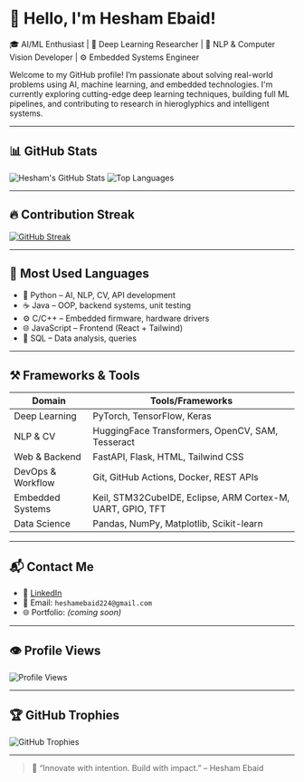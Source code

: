 # 👋 Hello, I'm Hesham Ebaid!

🎓 AI/ML Enthusiast | 🤖 Deep Learning Researcher | 🔬 NLP & Computer Vision Developer | ⚙️ Embedded Systems Engineer

Welcome to my GitHub profile! I’m passionate about solving real-world problems using AI, machine learning, and embedded technologies. I'm currently exploring cutting-edge deep learning techniques, building full ML pipelines, and contributing to research in hieroglyphics and intelligent systems.

---

## 📊 GitHub Stats

![Hesham's GitHub Stats](https://github-readme-stats.vercel.app/api?username=heshamebaid&show_icons=true&theme=radical)
![Top Languages](https://github-readme-stats.vercel.app/api/top-langs/?username=heshamebaid&layout=compact&theme=radical)

---

## 🔥 Contribution Streak

[![GitHub Streak](https://streak-stats.demolab.com?user=heshamebaid&theme=radical)](https://git.io/streak-stats)

---

## 🧠 Most Used Languages

- 🐍 Python – AI, NLP, CV, API development
- ☕ Java – OOP, backend systems, unit testing
- ⚙️ C/C++ – Embedded firmware, hardware drivers
- 🌐 JavaScript – Frontend (React + Tailwind)
- 🐘 SQL – Data analysis, queries

---

## ⚒️ Frameworks & Tools

| Domain              | Tools/Frameworks                                                                 |
|---------------------|-----------------------------------------------------------------------------------|
| Deep Learning        | PyTorch, TensorFlow, Keras                                                       |
| NLP & CV             | HuggingFace Transformers, OpenCV, SAM, Tesseract                                 |
| Web & Backend        | FastAPI, Flask, HTML, Tailwind CSS                                               |
| DevOps & Workflow    | Git, GitHub Actions, Docker, REST APIs                                           |
| Embedded Systems     | Keil, STM32CubeIDE, Eclipse, ARM Cortex-M, UART, GPIO, TFT                       |
| Data Science         | Pandas, NumPy, Matplotlib, Scikit-learn                                          |

---

## 📬 Contact Me

- 💼 [LinkedIn](https://linkedin.com/in/heshamebaid)
- 📧 Email: `heshamebaid224@gmail.com`
- 🌐 Portfolio: *(coming soon)*

---

## 👁️ Profile Views

![Profile Views](https://komarev.com/ghpvc/?username=heshamebaid&label=Profile%20views&color=0e75b6&style=flat)

---

## 🏆 GitHub Trophies

![GitHub Trophies](https://github-profile-trophy.vercel.app/?username=heshamebaid&theme=radical&row=2&column=3)

---

> 🚀 “Innovate with intention. Build with impact.” – Hesham Ebaid
